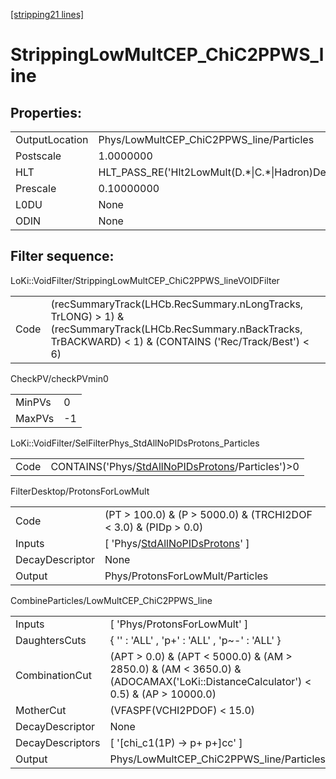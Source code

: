[\[stripping21 lines\]](../stripping21-index.md)

# StrippingLowMultCEP_ChiC2PPWS_line

## Properties:

|                |                                                        |
|----------------|--------------------------------------------------------|
| OutputLocation | Phys/LowMultCEP_ChiC2PPWS_line/Particles               |
| Postscale      | 1.0000000                                              |
| HLT            | HLT_PASS_RE('Hlt2LowMult(D.\*\|C.\*\|Hadron)Decision') |
| Prescale       | 0.10000000                                             |
| L0DU           | None                                                   |
| ODIN           | None                                                   |

## Filter sequence:

LoKi::VoidFilter/StrippingLowMultCEP_ChiC2PPWS_lineVOIDFilter

|      |                                                                                                                                                                    |
|------|--------------------------------------------------------------------------------------------------------------------------------------------------------------------|
| Code | (recSummaryTrack(LHCb.RecSummary.nLongTracks, TrLONG) \> 1) & (recSummaryTrack(LHCb.RecSummary.nBackTracks, TrBACKWARD) \< 1) & (CONTAINS ('Rec/Track/Best') \< 6) |

CheckPV/checkPVmin0

|        |     |
|--------|-----|
| MinPVs | 0   |
| MaxPVs | -1  |

LoKi::VoidFilter/SelFilterPhys_StdAllNoPIDsProtons_Particles

|      |                                                                                                            |
|------|------------------------------------------------------------------------------------------------------------|
| Code | CONTAINS('Phys/[StdAllNoPIDsProtons](../commonparticles/stripping21-stdallnopidsprotons.md)/Particles')\>0 |

FilterDesktop/ProtonsForLowMult

|                 |                                                                                           |
|-----------------|-------------------------------------------------------------------------------------------|
| Code            | (PT \> 100.0) & (P \> 5000.0) & (TRCHI2DOF \< 3.0) & (PIDp \> 0.0)                        |
| Inputs          | \[ 'Phys/[StdAllNoPIDsProtons](../commonparticles/stripping21-stdallnopidsprotons.md)' \] |
| DecayDescriptor | None                                                                                      |
| Output          | Phys/ProtonsForLowMult/Particles                                                          |

CombineParticles/LowMultCEP_ChiC2PPWS_line

|                  |                                                                                                                                    |
|------------------|------------------------------------------------------------------------------------------------------------------------------------|
| Inputs           | \[ 'Phys/ProtonsForLowMult' \]                                                                                                     |
| DaughtersCuts    | { '' : 'ALL' , 'p+' : 'ALL' , 'p~-' : 'ALL' }                                                                                      |
| CombinationCut   | (APT \> 0.0) & (APT \< 5000.0) & (AM \> 2850.0) & (AM \< 3650.0) & (ADOCAMAX('LoKi::DistanceCalculator') \< 0.5) & (AP \> 10000.0) |
| MotherCut        | (VFASPF(VCHI2PDOF) \< 15.0)                                                                                                        |
| DecayDescriptor  | None                                                                                                                               |
| DecayDescriptors | \[ '\[chi_c1(1P) -\> p+ p+\]cc' \]                                                                                                 |
| Output           | Phys/LowMultCEP_ChiC2PPWS_line/Particles                                                                                           |
